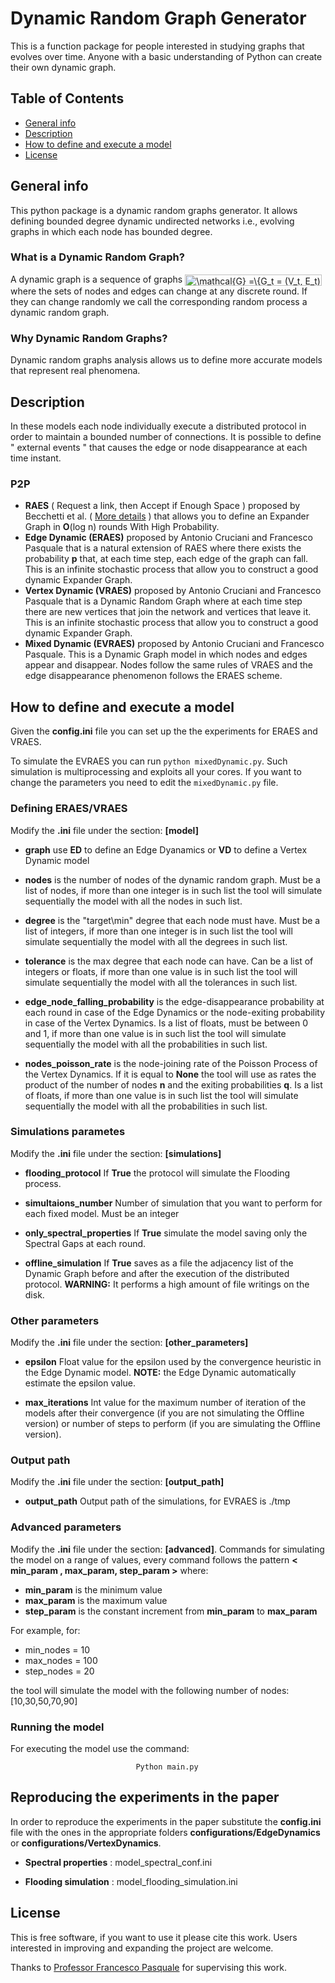 

# Dynamic Random Graph Generator

 This is a function package for people interested in studying graphs that evolves over time. Anyone with a basic understanding of Python can create their own dynamic graph.






## Table of Contents 


- [General info](#General-info)
- [Description](#Description)
- [How to define and execute a model](#How-to-define-and-execute-a-model)
- [License](#License)


## General info
This python package is a dynamic random graphs generator. It allows defining bounded degree dynamic undirected networks i.e., evolving graphs in which each node has bounded degree.

### What is a Dynamic Random Graph?
A dynamic graph is a sequence of graphs <img src="https://bit.ly/35x8Ux6" align="center" border="0" alt="\mathcal{G} =\{G_t = (V_t, E_t) \,:\, t \in \mathbb{N}\}" width="219" height="18" />
where the sets of nodes and edges
can change at any discrete round. If they can change randomly we call the
corresponding random process a dynamic random graph.

### Why Dynamic Random Graphs?
Dynamic random graphs analysis allows us to define more accurate models that represent real phenomena.

## Description
In these models each node individually execute a distributed protocol in order to maintain a bounded number of connections.
It is possible to define " external events " that causes the edge or node disappearance at each time instant.


### P2P  
- **RAES** ( Request a link, then Accept if Enough Space ) proposed by Becchetti et al. 
( [More details](https://arxiv.org/abs/1811.10316) ) that allows you to define an Expander Graph in **O**(log n) rounds With High Probability.
- **Edge Dynamic (ERAES)** proposed by Antonio Cruciani and Francesco Pasquale that is a natural extension of RAES where there exists the probability **p** that, at each time step, each edge of the graph can fall. This is an infinite stochastic process that allow you to construct a good dynamic Expander Graph. 
- **Vertex Dynamic (VRAES)** proposed by Antonio Cruciani and Francesco Pasquale that is a Dynamic Random Graph where at each time step there are new vertices that join the network and vertices that leave it. This is an infinite stochastic process that allow you to construct a good dynamic Expander Graph.
- **Mixed Dynamic (EVRAES)**  proposed by Antonio Cruciani and Francesco Pasquale. This is a Dynamic Graph model in which nodes and edges appear and disappear. Nodes follow the same rules of VRAES and the edge disappearance phenomenon follows the ERAES scheme.

## How to define and execute a model
Given the **config.ini** file you can set up the the experiments for ERAES and VRAES. 

To simulate the EVRAES you can run ```python mixedDynamic.py```. Such simulation is multiprocessing and exploits all your cores. If you want to change the parameters you need to edit the ```mixedDynamic.py``` file.

### Defining ERAES/VRAES
Modify the **.ini** file under the section: **[model]**

* **graph** use **ED** to define an Edge Dyanamics or **VD** to define a Vertex Dynamic model

* **nodes** is the number of nodes of the dynamic random graph. Must be a list of nodes, if more than one integer is in such list the tool will simulate sequentially the model with all the nodes in such list.

* **degree** is the "target\min" degree that each node must have. Must be a list of integers, if more than one integer is in such list the tool will simulate sequentially the model with all the degrees in such list. 

* **tolerance** is the max degree that each node can have. Can be a list of integers or floats, if more than one value is in such list the tool will simulate sequentially the model with all the tolerances in such list.

* **edge_node_falling_probability** is the edge-disappearance probability at each round in case of the Edge Dynamics or the node-exiting probability in case of the Vertex Dynamics. Is a list of floats, must be between 0 and 1, if more than one value is in such list the tool will simulate sequentially the model with all the probabilities in such list.

* **nodes_poisson_rate** is the node-joining rate of the Poisson Process of the Vertex Dynamics. If it is equal to **None** the tool will use as rates the product of the number of nodes **n** and the exiting probabilities **q**. Is a list of floats, if more than one value is in such list the tool will simulate sequentially the model with all the probabilities in such list.

### Simulations parametes
Modify the **.ini** file under the section: **[simulations]**

* **flooding_protocol** If **True** the protocol will simulate the Flooding process.

* **simultaions_number**  Number of simulation that you want to perform for each fixed model. Must be an integer

* **only_spectral_properties** If **True** simulate the model saving only the Spectral Gaps at each round.

* **offline_simulation** If **True** saves as a file the adjacency list of the Dynamic Graph before and after the execution of the distributed protocol. **WARNING:** It performs a high amount of file writings on the disk.

### Other parameters
Modify the **.ini** file under the section: **[other_parameters]**

* **epsilon** Float value for the epsilon used by the convergence heuristic in the Edge Dynamic model. **NOTE:** the Edge Dynamic automatically estimate the epsilon value.

* **max_iterations** Int value for the maximum number of iteration of the models after their convergence (if you are not simulating the Offline version) or number of steps to perform (if you are simulating the Offline version).

### Output path
Modify the **.ini** file under the section: **[output_path]**

* **output_path** Output path of the simulations, for EVRAES is ./tmp

### Advanced parameters
Modify the **.ini** file under the section: **[advanced]**. Commands for simulating the model on a range of values, every command follows the pattern **< min_param , max_param, step_param >** where:
* **min_param** is the minimum value
* **max_param** is the maximum value 
* **step_param** is the constant increment from **min_param** to **max_param** 

For example, for:
  * min_nodes = 10
  * max_nodes = 100
  * step_nodes = 20

the tool will simulate the model with the following number of nodes:  [10,30,50,70,90]
    
### Running the model
For executing the model use the command:

                                Python main.py

## Reproducing the experiments in the paper
In order to reproduce the experiments in the paper substitute the **config.ini** file with the ones in the appropriate folders **configurations/EdgeDynamics** or  **configurations/VertexDynamics**.
* **Spectral properties** : model_spectral_conf.ini
  
* **Flooding simulation** : model_flooding_simulation.ini

## License
This is free software, if you want to use it please cite this work.
Users interested in improving and expanding the project are welcome.

Thanks to [Professor Francesco Pasquale](http://www.mat.uniroma2.it/~pasquale/) for supervising this work.
